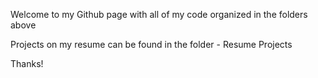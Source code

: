 Welcome to my Github page with all of my code organized in the folders above

Projects on my resume can be found in the folder - Resume Projects

Thanks!
